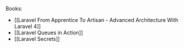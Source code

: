 Books:
- [[Laravel From Apprentice To Artisan - Advanced Architecture With Laravel 4]]
- [[Laravel Queues in Action]]
- [[Laravel Secrets]]
